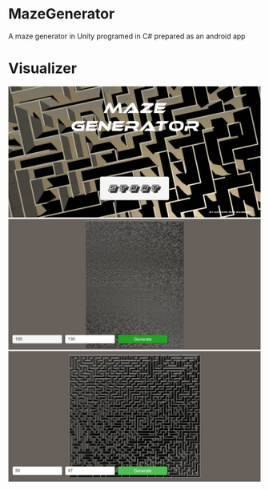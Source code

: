 # MazeGenerator
A maze generator in Unity programed in C# prepared as an android app

# Visualizer
<img src="https://github.com/aruiz-ba/images/blob/master/maze_gen_1.png"></img>
<img src="https://github.com/aruiz-ba/images/blob/master/maze_gen_2.png"></img>
<img src="https://github.com/aruiz-ba/images/blob/master/maze_gen_3.png"></img>
